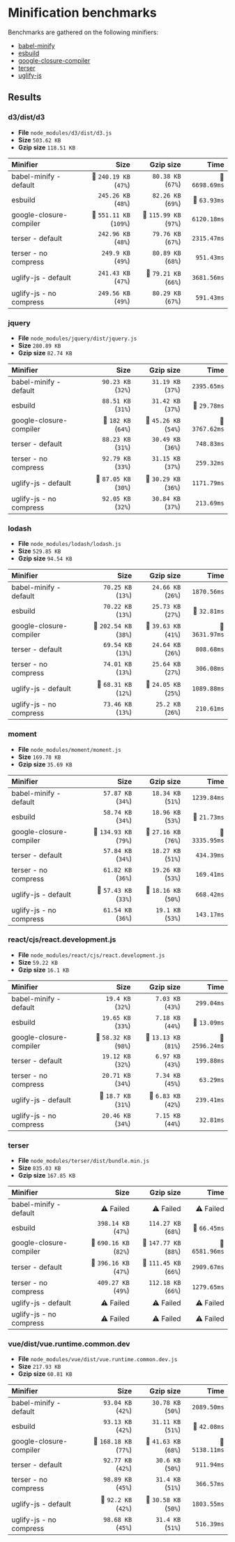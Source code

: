 # Minification benchmarks

Benchmarks are gathered on the following minifiers:
- [babel-minify](https://github.com/babel/minify)
- [esbuild](https://github.com/evanw/esbuild)
- [google-closure-compiler](https://github.com/google/closure-compiler-npm/tree/master/packages/google-closure-compiler)
- [terser](https://github.com/terser/terser)
- [uglify-js](https://github.com/mishoo/UglifyJS)

## Results

### d3/dist/d3
- **File** `node_modules/d3/dist/d3.js`
- **Size** `503.62 KB`
- **Gzip size** `118.51 KB`

| Minifier                |                    Size |              Gzip size |           Time |
| :---------------------- | ----------------------: | ---------------------: | -------------: |
| babel-minify - default  |  🐥 `240.19 KB` (`47%`) |     `80.38 KB` (`67%`) | 🐢 `6698.69ms` |
| esbuild                 |     `245.26 KB` (`48%`) |     `82.26 KB` (`69%`) |   🐇 `63.93ms` |
| google-closure-compiler | 🐷 `551.11 KB` (`109%`) | 🐷 `115.99 KB` (`97%`) |    `6120.18ms` |
| terser - default        |     `242.96 KB` (`48%`) |     `79.76 KB` (`67%`) |    `2315.47ms` |
| terser - no compress    |      `249.9 KB` (`49%`) |     `80.89 KB` (`68%`) |     `951.43ms` |
| uglify-js - default     |     `241.43 KB` (`47%`) |  🐥 `79.21 KB` (`66%`) |    `3681.56ms` |
| uglify-js - no compress |     `249.56 KB` (`49%`) |     `80.29 KB` (`67%`) |     `591.43ms` |

### jquery
- **File** `node_modules/jquery/dist/jquery.js`
- **Size** `280.89 KB`
- **Gzip size** `82.74 KB`

| Minifier                |                  Size |             Gzip size |           Time |
| :---------------------- | --------------------: | --------------------: | -------------: |
| babel-minify - default  |    `90.23 KB` (`32%`) |    `31.19 KB` (`37%`) |    `2395.65ms` |
| esbuild                 |    `88.51 KB` (`31%`) |    `31.42 KB` (`37%`) |   🐇 `29.78ms` |
| google-closure-compiler |   🐷 `182 KB` (`64%`) | 🐷 `45.26 KB` (`54%`) | 🐢 `3767.62ms` |
| terser - default        |    `88.23 KB` (`31%`) |    `30.49 KB` (`36%`) |     `748.83ms` |
| terser - no compress    |    `92.79 KB` (`33%`) |    `31.15 KB` (`37%`) |     `259.32ms` |
| uglify-js - default     | 🐥 `87.05 KB` (`30%`) | 🐥 `30.29 KB` (`36%`) |    `1171.79ms` |
| uglify-js - no compress |    `92.05 KB` (`32%`) |    `30.84 KB` (`37%`) |     `213.69ms` |

### lodash
- **File** `node_modules/lodash/lodash.js`
- **Size** `529.85 KB`
- **Gzip size** `94.54 KB`

| Minifier                |                   Size |             Gzip size |           Time |
| :---------------------- | ---------------------: | --------------------: | -------------: |
| babel-minify - default  |     `70.25 KB` (`13%`) |    `24.66 KB` (`26%`) |    `1870.56ms` |
| esbuild                 |     `70.22 KB` (`13%`) |    `25.73 KB` (`27%`) |   🐇 `32.81ms` |
| google-closure-compiler | 🐷 `202.54 KB` (`38%`) | 🐷 `39.63 KB` (`41%`) | 🐢 `3631.97ms` |
| terser - default        |     `69.54 KB` (`13%`) |    `24.64 KB` (`26%`) |     `808.68ms` |
| terser - no compress    |     `74.01 KB` (`13%`) |    `25.64 KB` (`27%`) |     `306.08ms` |
| uglify-js - default     |  🐥 `68.31 KB` (`12%`) | 🐥 `24.05 KB` (`25%`) |    `1089.88ms` |
| uglify-js - no compress |     `73.46 KB` (`13%`) |     `25.2 KB` (`26%`) |     `210.61ms` |

### moment
- **File** `node_modules/moment/moment.js`
- **Size** `169.78 KB`
- **Gzip size** `35.69 KB`

| Minifier                |                   Size |             Gzip size |           Time |
| :---------------------- | ---------------------: | --------------------: | -------------: |
| babel-minify - default  |     `57.87 KB` (`34%`) |    `18.34 KB` (`51%`) |    `1239.84ms` |
| esbuild                 |     `58.74 KB` (`34%`) |    `18.96 KB` (`53%`) |   🐇 `21.73ms` |
| google-closure-compiler | 🐷 `134.93 KB` (`79%`) | 🐷 `27.16 KB` (`76%`) | 🐢 `3335.95ms` |
| terser - default        |     `57.84 KB` (`34%`) |    `18.27 KB` (`51%`) |     `434.39ms` |
| terser - no compress    |     `61.82 KB` (`36%`) |    `19.26 KB` (`53%`) |     `169.41ms` |
| uglify-js - default     |  🐥 `57.43 KB` (`33%`) | 🐥 `18.16 KB` (`50%`) |     `668.42ms` |
| uglify-js - no compress |     `61.54 KB` (`36%`) |     `19.1 KB` (`53%`) |     `143.17ms` |

### react/cjs/react.development.js
- **File** `node_modules/react/cjs/react.development.js`
- **Size** `59.22 KB`
- **Gzip size** `16.1 KB`

| Minifier                |                  Size |             Gzip size |           Time |
| :---------------------- | --------------------: | --------------------: | -------------: |
| babel-minify - default  |     `19.4 KB` (`32%`) |     `7.03 KB` (`43%`) |     `299.04ms` |
| esbuild                 |    `19.65 KB` (`33%`) |     `7.18 KB` (`44%`) |   🐇 `13.09ms` |
| google-closure-compiler | 🐷 `58.32 KB` (`98%`) | 🐷 `13.13 KB` (`81%`) | 🐢 `2596.24ms` |
| terser - default        |    `19.12 KB` (`32%`) |     `6.97 KB` (`43%`) |     `199.88ms` |
| terser - no compress    |    `20.71 KB` (`34%`) |     `7.34 KB` (`45%`) |      `63.29ms` |
| uglify-js - default     |  🐥 `18.7 KB` (`31%`) |  🐥 `6.83 KB` (`42%`) |     `239.41ms` |
| uglify-js - no compress |    `20.46 KB` (`34%`) |     `7.15 KB` (`44%`) |      `32.81ms` |

### terser
- **File** `node_modules/terser/dist/bundle.min.js`
- **Size** `835.03 KB`
- **Gzip size** `167.85 KB`

| Minifier                |                   Size |              Gzip size |           Time |
| :---------------------- | ---------------------: | ---------------------: | -------------: |
| babel-minify - default  |              ⚠️ Failed |              ⚠️ Failed |      ⚠️ Failed |
| esbuild                 |    `398.14 KB` (`47%`) |    `114.27 KB` (`68%`) |   🐇 `66.45ms` |
| google-closure-compiler | 🐷 `690.16 KB` (`82%`) | 🐷 `147.77 KB` (`88%`) | 🐢 `6581.96ms` |
| terser - default        | 🐥 `396.16 KB` (`47%`) | 🐥 `111.45 KB` (`66%`) |    `2909.67ms` |
| terser - no compress    |    `409.27 KB` (`49%`) |    `112.18 KB` (`66%`) |    `1279.65ms` |
| uglify-js - default     |              ⚠️ Failed |              ⚠️ Failed |      ⚠️ Failed |
| uglify-js - no compress |              ⚠️ Failed |              ⚠️ Failed |      ⚠️ Failed |

### vue/dist/vue.runtime.common.dev
- **File** `node_modules/vue/dist/vue.runtime.common.dev.js`
- **Size** `217.93 KB`
- **Gzip size** `60.81 KB`

| Minifier                |                   Size |             Gzip size |           Time |
| :---------------------- | ---------------------: | --------------------: | -------------: |
| babel-minify - default  |     `93.04 KB` (`42%`) |    `30.78 KB` (`50%`) |    `2089.50ms` |
| esbuild                 |     `93.13 KB` (`42%`) |    `31.11 KB` (`51%`) |   🐇 `42.08ms` |
| google-closure-compiler | 🐷 `168.18 KB` (`77%`) | 🐷 `41.63 KB` (`68%`) | 🐢 `5138.11ms` |
| terser - default        |     `92.77 KB` (`42%`) |     `30.6 KB` (`50%`) |     `911.94ms` |
| terser - no compress    |     `98.89 KB` (`45%`) |     `31.4 KB` (`51%`) |     `366.57ms` |
| uglify-js - default     |   🐥 `92.2 KB` (`42%`) | 🐥 `30.58 KB` (`50%`) |    `1803.55ms` |
| uglify-js - no compress |     `98.68 KB` (`45%`) |     `31.4 KB` (`51%`) |     `516.39ms` |

